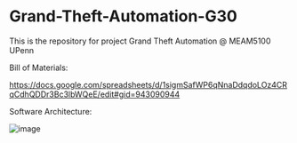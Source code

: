 # Grand-Theft-Automation-G30
This is the repository for project Grand Theft Automation @ MEAM5100 UPenn

Bill of Materials:

https://docs.google.com/spreadsheets/d/1sigmSafWP6qNnaDdqdoLOz4CRqCdhQDDr3Bc3lbWQeE/edit#gid=943090944

Software Architecture:

![image](https://github.com/jbwenjoy/Grand-Theft-Automation-G30/assets/71893666/cf41ee0e-bd3c-4022-845d-8e9b1f287d1c)
